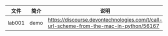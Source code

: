 # 

|文件|简介|说明|
|---|---|---|
|lab001|demo |https://discourse.devontechnologies.com/t/call-url-scheme-from-the-mac-in-python/56167 |
